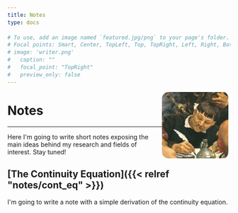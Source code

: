 ```yaml
---
title: Notes
type: docs

# To use, add an image named `featured.jpg/png` to your page's folder.
# Focal points: Smart, Center, TopLeft, Top, TopRight, Left, Right, BottomLeft, Bottom, BottomRight.
# image: 'writer.png'
#   caption: ""
#   focal_point: "TopRight"
#   preview_only: false
---
```



<img src="writer.png" style="width:150px; height: 150px; border-radius: 10%; float: right; padding-right: 5px ">

# Notes
---
Here I'm going to write short notes exposing the main ideas behind my research and fields of interest.
Stay tuned!



## [The Continuity Equation]({{< relref "notes/cont_eq" >}})
I'm going to write a note with a simple derivation of the continuity equation.
